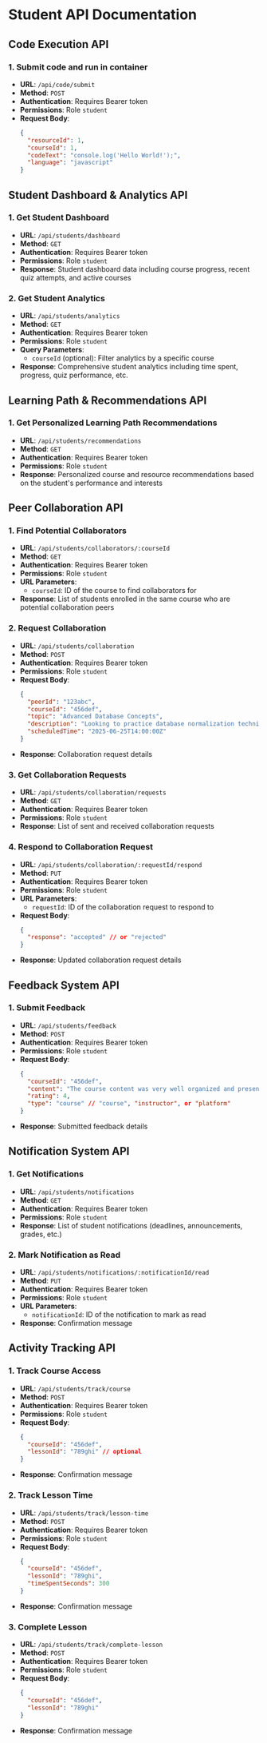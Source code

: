 # Student API Documentation

## Code Execution API

### 1. Submit code and run in container

- **URL**: `/api/code/submit`
- **Method**: `POST`
- **Authentication**: Requires Bearer token
- **Permissions**: Role `student`
- **Request Body**:
  ```json
  {
    "resourceId": 1,
    "courseId": 1,
    "codeText": "console.log('Hello World!');",
    "language": "javascript"
  }
  ```

## Student Dashboard & Analytics API

### 1. Get Student Dashboard

- **URL**: `/api/students/dashboard`
- **Method**: `GET`
- **Authentication**: Requires Bearer token
- **Permissions**: Role `student`
- **Response**: Student dashboard data including course progress, recent quiz attempts, and active courses

### 2. Get Student Analytics

- **URL**: `/api/students/analytics`
- **Method**: `GET`
- **Authentication**: Requires Bearer token
- **Permissions**: Role `student`
- **Query Parameters**:
  - `courseId` (optional): Filter analytics by a specific course
- **Response**: Comprehensive student analytics including time spent, progress, quiz performance, etc.

## Learning Path & Recommendations API

### 1. Get Personalized Learning Path Recommendations

- **URL**: `/api/students/recommendations`
- **Method**: `GET`
- **Authentication**: Requires Bearer token
- **Permissions**: Role `student`
- **Response**: Personalized course and resource recommendations based on the student's performance and interests

## Peer Collaboration API

### 1. Find Potential Collaborators

- **URL**: `/api/students/collaborators/:courseId`
- **Method**: `GET`
- **Authentication**: Requires Bearer token
- **Permissions**: Role `student`
- **URL Parameters**:
  - `courseId`: ID of the course to find collaborators for
- **Response**: List of students enrolled in the same course who are potential collaboration peers

### 2. Request Collaboration

- **URL**: `/api/students/collaboration`
- **Method**: `POST`
- **Authentication**: Requires Bearer token
- **Permissions**: Role `student`
- **Request Body**:
  ```json
  {
    "peerId": "123abc",
    "courseId": "456def",
    "topic": "Advanced Database Concepts",
    "description": "Looking to practice database normalization techniques",
    "scheduledTime": "2025-06-25T14:00:00Z"
  }
  ```
- **Response**: Collaboration request details

### 3. Get Collaboration Requests

- **URL**: `/api/students/collaboration/requests`
- **Method**: `GET`
- **Authentication**: Requires Bearer token
- **Permissions**: Role `student`
- **Response**: List of sent and received collaboration requests

### 4. Respond to Collaboration Request

- **URL**: `/api/students/collaboration/:requestId/respond`
- **Method**: `PUT`
- **Authentication**: Requires Bearer token
- **Permissions**: Role `student`
- **URL Parameters**:
  - `requestId`: ID of the collaboration request to respond to
- **Request Body**:
  ```json
  {
    "response": "accepted" // or "rejected"
  }
  ```
- **Response**: Updated collaboration request details

## Feedback System API

### 1. Submit Feedback

- **URL**: `/api/students/feedback`
- **Method**: `POST`
- **Authentication**: Requires Bearer token
- **Permissions**: Role `student`
- **Request Body**:
  ```json
  {
    "courseId": "456def",
    "content": "The course content was very well organized and presented clearly.",
    "rating": 4,
    "type": "course" // "course", "instructor", or "platform"
  }
  ```
- **Response**: Submitted feedback details

## Notification System API

### 1. Get Notifications

- **URL**: `/api/students/notifications`
- **Method**: `GET`
- **Authentication**: Requires Bearer token
- **Permissions**: Role `student`
- **Response**: List of student notifications (deadlines, announcements, grades, etc.)

### 2. Mark Notification as Read

- **URL**: `/api/students/notifications/:notificationId/read`
- **Method**: `PUT`
- **Authentication**: Requires Bearer token
- **Permissions**: Role `student`
- **URL Parameters**:
  - `notificationId`: ID of the notification to mark as read
- **Response**: Confirmation message

## Activity Tracking API

### 1. Track Course Access

- **URL**: `/api/students/track/course`
- **Method**: `POST`
- **Authentication**: Requires Bearer token
- **Permissions**: Role `student`
- **Request Body**:
  ```json
  {
    "courseId": "456def",
    "lessonId": "789ghi" // optional
  }
  ```
- **Response**: Confirmation message

### 2. Track Lesson Time

- **URL**: `/api/students/track/lesson-time`
- **Method**: `POST`
- **Authentication**: Requires Bearer token
- **Permissions**: Role `student`
- **Request Body**:
  ```json
  {
    "courseId": "456def",
    "lessonId": "789ghi",
    "timeSpentSeconds": 300
  }
  ```
- **Response**: Confirmation message

### 3. Complete Lesson

- **URL**: `/api/students/track/complete-lesson`
- **Method**: `POST`
- **Authentication**: Requires Bearer token
- **Permissions**: Role `student`
- **Request Body**:
  ```json
  {
    "courseId": "456def",
    "lessonId": "789ghi"
  }
  ```
- **Response**: Confirmation message
